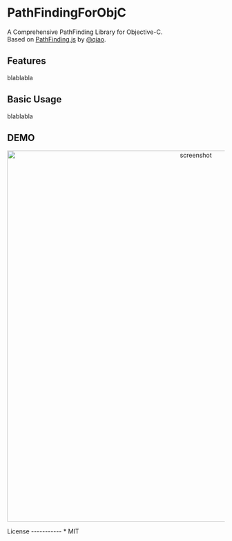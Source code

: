 PathFindingForObjC
==================

A Comprehensive PathFinding Library for Objective-C.  
Based on [PathFinding.js](https://github.com/qiao/PathFinding.js) by [@qiao](https://github.com/qiao).

Features
-----------
blablabla


Basic Usage
-----------
blablabla

DEMO
-----------
<p align="center" >
<img src="https://raw.githubusercontent.com/wbcyclist/PathFindingForObjC/master/demo/PathFinding_ScreenShot.png" alt="screenshot" width="858px" style="width:858px;"/>
</p>
License
-----------
* MIT
